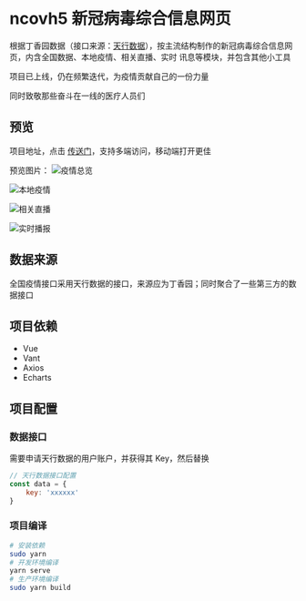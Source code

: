 # ncovh5 新冠病毒综合信息网页

根据丁香园数据（接口来源：[天行数据](https://www.tianapi.com/)），按主流结构制作的新冠病毒综合信息网页，内含全国数据、本地疫情、相关直播、实时 讯息等模块，并包含其他小工具

项目已上线，仍在频繁迭代，为疫情贡献自己的一份力量

同时致敬那些奋斗在一线的医疗人员们

## 预览

项目地址，点击 [传送门](http://106.15.124.180/ncovh5/)，支持多端访问，移动端打开更佳

预览图片：
![疫情总览](media/15812268509286/15812279638657.jpg)

![本地疫情](media/15812268509286/15812279775673.jpg)

![相关直播](media/15812268509286/15812279895429.jpg)

![实时播报](media/15812268509286/15812279963543.jpg)

## 数据来源

全国疫情接口采用天行数据的接口，来源应为丁香园；同时聚合了一些第三方的数据接口

## 项目依赖

- Vue
- Vant
- Axios
- Echarts

## 项目配置

### 数据接口

需要申请天行数据的用户账户，并获得其 Key，然后替换

```js
// 天行数据接口配置
const data = {
    key: 'xxxxxx'
}
```

### 项目编译 

```bash
# 安装依赖
sudo yarn
# 开发环境编译
yarn serve
# 生产环境编译
sudo yarn build
```